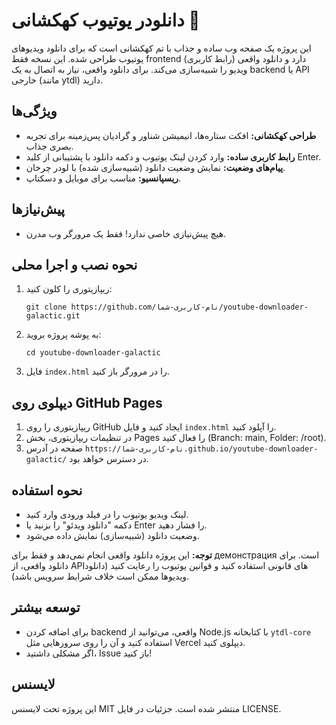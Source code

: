 # دانلودر یوتیوب کهکشانی 🚀

این پروژه یک صفحه وب ساده و جذاب با تم کهکشانی است که برای دانلود ویدیوهای یوتیوب طراحی شده. این نسخه فقط frontend (رابط کاربری) دارد و دانلود واقعی ویدیو را شبیه‌سازی می‌کند. برای دانلود واقعی، نیاز به اتصال به یک backend یا API خارجی (مانند ytdl) دارید.

## ویژگی‌ها
- **طراحی کهکشانی:** افکت ستاره‌ها، انیمیشن شناور و گرادیان پس‌زمینه برای تجربه بصری جذاب.
- **رابط کاربری ساده:** وارد کردن لینک یوتیوب و دکمه دانلود با پشتیبانی از کلید Enter.
- **پیام‌های وضعیت:** نمایش وضعیت دانلود (شبیه‌سازی شده) با لودر چرخان.
- **ریسپانسیو:** مناسب برای موبایل و دسکتاپ.

## پیش‌نیازها
- هیچ پیش‌نیازی خاصی ندارد! فقط یک مرورگر وب مدرن.

## نحوه نصب و اجرا محلی
1. ریپازیتوری را کلون کنید:
   ```
   git clone https://github.com/نام-کاربری-شما/youtube-downloader-galactic.git
   ```
2. به پوشه پروژه بروید:
   ```
   cd youtube-downloader-galactic
   ```
3. فایل `index.html` را در مرورگر باز کنید.

## دیپلوی روی GitHub Pages
1. ریپازیتوری را روی GitHub ایجاد کنید و فایل `index.html` را آپلود کنید.
2. در تنظیمات ریپازیتوری، بخش Pages را فعال کنید (Branch: main, Folder: /root).
3. صفحه در آدرس `https://نام-کاربری-شما.github.io/youtube-downloader-galactic/` در دسترس خواهد بود.

## نحوه استفاده
- لینک ویدیو یوتیوب را در فیلد ورودی وارد کنید.
- دکمه "دانلود ویدئو" را بزنید یا Enter را فشار دهید.
- وضعیت دانلود (شبیه‌سازی) نمایش داده می‌شود.

**توجه:** این پروژه دانلود واقعی انجام نمی‌دهد و فقط برای демонстрация است. برای دانلود واقعی، از APIهای قانونی استفاده کنید و قوانین یوتیوب را رعایت کنید (دانلود ویدیوها ممکن است خلاف شرایط سرویس باشد).

## توسعه بیشتر
- برای اضافه کردن backend واقعی، می‌توانید از Node.js با کتابخانه `ytdl-core` استفاده کنید و آن را روی سرورهایی مثل Vercel دیپلوی کنید.
- اگر مشکلی داشتید، Issue باز کنید!

## لایسنس
این پروژه تحت لایسنس MIT منتشر شده است. جزئیات در فایل LICENSE.
